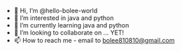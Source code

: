 - 👋 Hi, I’m @hello-bolee-world
- 👀 I’m interested in java and python
- 🌱 I’m currently learning java and python
- 💞️ I’m looking to collaborate on ... YET!
- 📫 How to reach me - email to bolee810810@gmail.com

<!---
hello-bolee-world/hello-bolee-world is a ✨ special ✨ repository because its `README.md` (this file) appears on your GitHub profile.
You can click the Preview link to take a look at your changes.
--->
